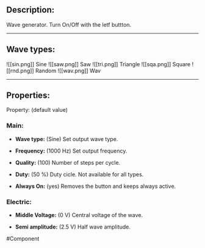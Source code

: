 ## Description:
Wave generator.
Turn On/Off with the letf buttton.

---

## Wave types:
![[sin.png]] Sine
![[saw.png]] Saw
![[tri.png]] Triangle
![[sqa.png]] Square
![[rnd.png]] Random
![[wav.png]] Wav

---

## Properties:
Property: (default value)

### Main:
- **Wave type:** (Sine)
   Set output wave type.

- **Frequency:**  (1000 Hz)
   Set output frequency.

- **Quality:** (100)
   Number of steps per cycle.

- **Duty:** (50 %)
   Duty cicle.
   Not available for all types.

- **Always On:** (yes)
   Removes the button and keeps always active.


### Electric:
- **Middle Voltage:** (0 V)
   Central voltage of the wave.

- **Semi amplitude:** (2.5 V)
   Half wave amplitude. 

#Component